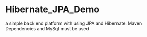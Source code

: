 # Hibernate_JPA_Demo
a simple back end platform with using JPA and Hibernate.
Maven Dependencies and MySql must be used
